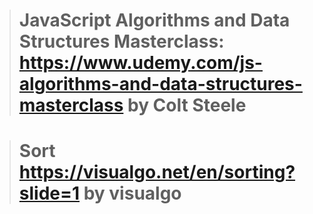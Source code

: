 
> # JavaScript Algorithms and Data Structures Masterclass: https://www.udemy.com/js-algorithms-and-data-structures-masterclass by Colt Steele

> # Sort https://visualgo.net/en/sorting?slide=1 by visualgo
